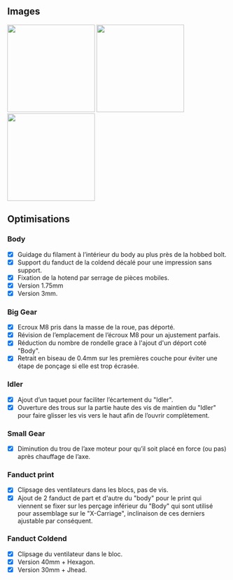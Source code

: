 ## Images
<img src="http://pix.slic.it/p/s1" width="200px"/>
<img src="http://pix.slic.it/p/s2" width="200px"/>
<img src="http://pix.slic.it/p/s3" width="200px"/>

## Optimisations
### Body
- [x] Guidage du filament à l’intérieur du body au plus près de la hobbed bolt.
- [x] Support du fanduct de la coldend décalé pour une impression sans support.
- [x] Fixation de la hotend par serrage de pièces mobiles.
- [x] Version 1.75mm
- [x] Version 3mm.

### Big Gear
- [x] Ecroux M8 pris dans la masse de la roue, pas déporté.
- [x] Révision de l’emplacement de l’écroux M8 pour un ajustement parfais.
- [x] Réduction du nombre de rondelle grace à l'ajout d'un déport coté "Body".
- [x] Retrait en biseau de 0.4mm sur les premières couche pour éviter une étape de ponçage si elle est trop écrasée.

### Idler
- [x] Ajout d’un taquet pour faciliter l’écartement du "Idler".
- [x] Ouverture des trous sur la partie haute des vis de maintien du "Idler" pour faire glisser les vis vers le haut afin de l’ouvrir complètement.

### Small Gear
- [x] Diminution du trou de l’axe moteur pour qu’il soit placé en force (ou pas) après chauffage de l’axe.

### Fanduct print
- [x] Clipsage des ventilateurs dans les blocs, pas de vis.
- [x] Ajout de 2 fanduct de part et d'autre du "body" pour le print qui viennent se fixer sur les perçage inférieur du "Body" qui sont utilisé pour assemblage sur le "X-Carriage", inclinaison de ces derniers ajustable par conséquent.

### Fanduct Coldend
- [x] Clipsage du ventilateur dans le bloc.
- [x] Version 40mm + Hexagon.
- [x] Version 30mm + Jhead.
